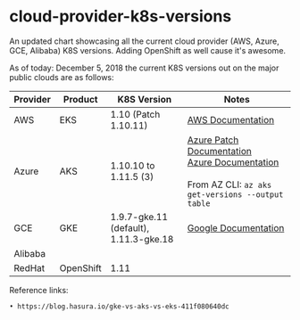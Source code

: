 # cloud-provider-k8s-versions
An updated chart showcasing all the current cloud provider (AWS, Azure, GCE, Alibaba) K8S versions. Adding OpenShift as well cause it's awesome.

As of today: December 5, 2018 the current K8S versions out on the major public clouds are as follows:

| Provider | Product | K8S Version | Notes |
| -------- | ------- | ----------- | ----- |
| AWS      | EKS     | 1.10 (Patch 1.10.11) | [AWS Documentation](https://docs.aws.amazon.com/eks/latest/userguide/platform-versions.html) |
| Azure    | AKS     | 1.10.10 to 1.11.5 (3) | [Azure Patch Documentation](https://azure.microsoft.com/en-us/updates/aks-clusters-patched-for-kubernetes-vulnerability/) <br> [Azure Documentation](https://docs.microsoft.com/en-us/azure/aks/supported-kubernetes-versions) <br><br>From AZ CLI: `az aks get-versions --output table` |
| GCE      | GKE     | 1.9.7-gke.11 (default), 1.11.3-gke.18 | [Google Documentation](https://cloud.google.com/kubernetes-engine/versioning-and-upgrades) |
| Alibaba  |         |  |
| RedHat   | OpenShift | 1.11 | |


Reference links:
 
	• https://blog.hasura.io/gke-vs-aks-vs-eks-411f080640dc